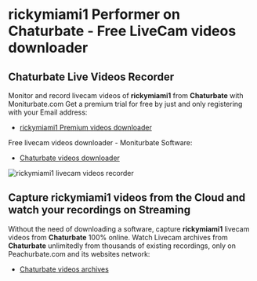 # rickymiami1 Performer on Chaturbate - Free LiveCam videos downloader

## Chaturbate Live Videos Recorder

Monitor and record livecam videos of **rickymiami1** from **Chaturbate** with Moniturbate.com
Get a premium trial for free by just and only registering with your Email address:
* [rickymiami1 Premium videos downloader](https://moniturbate.com/request-demo-licence-key.html)

Free livecam videos downloader - Moniturbate Software:
* [Chaturbate videos downloader](https://moniturbate.com/moniturbate-download-software.html)

![rickymiami1 livecam videos recorder](https://peachurnet.com/templates/moniturbate-software.png)


## Capture rickymiami1 videos from the Cloud and watch your recordings on Streaming

Without the need of downloading a software, capture **rickymiami1** livecam videos from **Chaturbate** 100% online.
Watch Livecam archives from **Chaturbate** unlimitedly from thousands of existing recordings, only on Peachurbate.com and its websites network:
* [Chaturbate videos archives](https://peachurnet.com/)